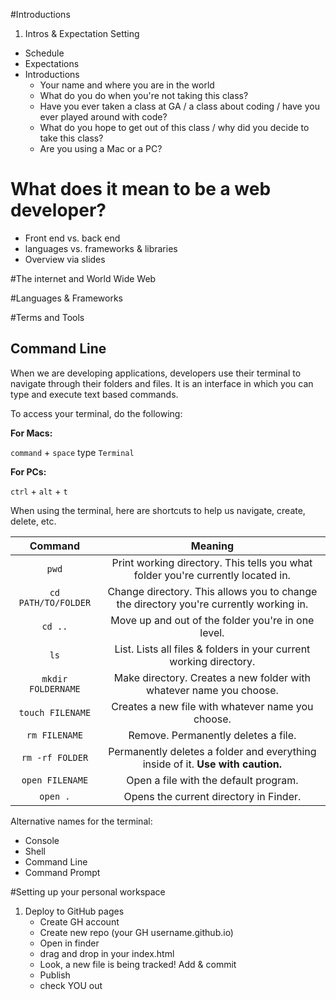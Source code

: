 
#Introductions

1. Intros & Expectation Setting
  - Schedule
  - Expectations
  - Introductions
    - Your name and where you are in the world
    - What do you do when you're not taking this class?
    - Have you ever taken a class at GA / a class about coding / have you ever played around with code?
    - What do you hope to get out of this class / why did you decide to take this class?
    - Are you using a Mac or a PC?

# What does it mean to be a web developer?
  - Front end vs. back end
  - languages vs. frameworks & libraries
  - Overview via slides
  
#The internet and World Wide Web

#Languages & Frameworks

#Terms and Tools

## Command Line

When we are developing applications, developers use their terminal to navigate through their folders and files. It is an interface in which you can type and execute text based commands.

To access your terminal, do the following:

**For Macs:**

`command` + `space`
type `Terminal`

**For PCs:**

`ctrl` + `alt` + `t`

When using the terminal, here are shortcuts to help us navigate, create, delete, etc.

| Command | Meaning |
|:-------:|:-------:|
| `pwd` | Print working directory. This tells you what folder you're currently located in. |
| `cd PATH/TO/FOLDER` | Change directory. This allows you to change the directory you're currently working in. |
| `cd ..` | Move up and out of the folder you're in one level. |
| `ls` | List. Lists all files & folders in your current working directory. |
| `mkdir FOLDERNAME` | Make directory. Creates a new folder with whatever name you choose. |
| `touch FILENAME` | Creates a new file with whatever name you choose. |
| `rm FILENAME` | Remove. Permanently deletes a file. |
| `rm -rf FOLDER` | Permanently deletes a folder and everything inside of it. **Use with caution.** |
| `open FILENAME` | Open a file with the default program. |
| `open .` | Opens the current directory in Finder. |

Alternative names for the terminal:

- Console
- Shell
- Command Line
- Command Prompt

#Setting up your personal workspace

1. Deploy to GitHub pages
    - Create GH account
    - Create new repo (your GH username.github.io)
    - Open in finder
    - drag and drop in your index.html
    - Look, a new file is being tracked! Add & commit
    - Publish
    - check YOU out
